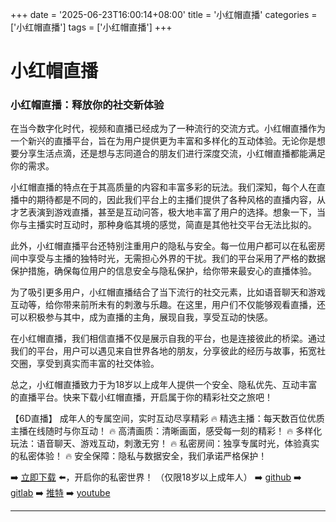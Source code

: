+++
date = '2025-06-23T16:00:14+08:00'
title = '小红帽直播'
categories = ['小红帽直播']
tags = ['小红帽直播']
+++

# 小红帽直播

### 小红帽直播：释放你的社交新体验

在当今数字化时代，视频和直播已经成为了一种流行的交流方式。小红帽直播作为一个新兴的直播平台，旨在为用户提供更为丰富和多样化的互动体验。无论你是想要分享生活点滴，还是想与志同道合的朋友们进行深度交流，小红帽直播都能满足你的需求。

小红帽直播的特点在于其高质量的内容和丰富多彩的玩法。我们深知，每个人在直播中的期待都是不同的，因此我们平台上的主播们提供了各种风格的直播内容，从才艺表演到游戏直播，甚至是互动问答，极大地丰富了用户的选择。想象一下，当你与主播实时互动时，那种身临其境的感觉，简直是其他社交平台无法比拟的。

此外，小红帽直播平台还特别注重用户的隐私与安全。每一位用户都可以在私密房间中享受与主播的独特时光，无需担心外界的干扰。我们的平台采用了严格的数据保护措施，确保每位用户的信息安全与隐私保护，给你带来最安心的直播体验。

为了吸引更多用户，小红帽直播结合了当下流行的社交元素，比如语音聊天和游戏互动等，给你带来前所未有的刺激与乐趣。在这里，用户们不仅能够观看直播，还可以积极参与其中，成为直播的主角，展现自我，享受互动的快感。

在小红帽直播，我们相信直播不仅是展示自我的平台，也是连接彼此的桥梁。通过我们的平台，用户可以遇见来自世界各地的朋友，分享彼此的经历与故事，拓宽社交圈，享受到真实而丰富的社交体验。

总之，小红帽直播致力于为18岁以上成年人提供一个安全、隐私优先、互动丰富的直播平台。快来下载小红帽直播，开启属于你的精彩社交之旅吧！

【6D直播】 
成年人的专属空间，实时互动尽享精彩 
🔥 精选主播：每天数百位优质主播在线随时与你互动！ 
🔥 高清画质：清晰画面，感受每一刻的精彩！ 
🔥 多样化玩法：语音聊天、游戏互动，刺激无穷！ 
🔥 私密房间：独享专属时光，体验真实的私密体验！ 
🔥 安全保障：隐私与数据安全，我们承诺严格保护！

➡️ [立即下载](https://down123.s3.ap-east-1.amazonaws.com/down/down.html?channelCode=blog) ⬅️，开启你的私密世界！ 
（仅限18岁以上成年人） 
➡️ [github](https://aldult-live.github.io/) 
➡️ [gitlab](https://seo-09598d.gitlab.io/) 
➡️ [推特](https://x.com/wegame33) 
➡️ [youtube](https://www.youtube.com/@6Dlive)

---

